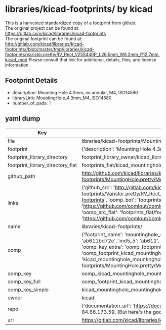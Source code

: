 # libraries/kicad-footprints/ by kicad  
This is a harvested standardized copy of a footprint from github.  
The original project can be found at:  
https://gitlab.com/kicad/libraries/kicad-footprints  
The original footprint can be found at:
http://gitlab.com/kicad/libraries/kicad-footprints//blob/master/tmp/libraries/kicad-footprints/Varistor.pretty/RV_Rect_V25S440P_L26.5mm_W8.2mm_P12.7mm.kicad_mod
Please consult that link for additional, details, files, and license information.  
## Footprint Details
* description: Mounting Hole 4.3mm, no annular, M4, ISO14580  
* libraryLink: MountingHole_4.3mm_M4_ISO14580  
* number_of_pads: 1  
## yaml dump  
| Key | Value |  
| --- | --- |  
| file | libraries/kicad-footprints/MountingHole.pretty/MountingHole_4.3mm_M4_ISO14580.kicad_mod |  
| footprint | {'description': 'Mounting Hole 4.3mm, no annular, M4, ISO14580', 'libraryLink': 'MountingHole_4.3mm_M4_ISO14580', 'number_of_pads': 1} |  
| footprint_library_directory | footprint_library_owner/kicad_libraries/kicad-footprints/ |  
| footprint_library_directory_flat | footprints_flat/kicad_mountinghole_mountinghole_4_3mm_m4_iso14580/working |  
| github_path | http://github.com/kicad/libraries/kicad-footprints//blob/master/tmp/libraries/kicad-footprints/MountingHole.pretty/MountingHole_4.3mm_M4_ISO14580.kicad_mod |  
| links | {'github_src': 'http://gitlab.com/kicad/libraries/kicad-footprints//blob/master/tmp/libraries/kicad-footprints/Varistor.pretty/RV_Rect_V25S440P_L26.5mm_W8.2mm_P12.7mm.kicad_mod', 'github_src_repo': 'https://gitlab.com/kicad/libraries/kicad-footprints', 'oomp_bot': 'footprints/kicad_mountinghole_mountinghole_4_3mm_m4_iso14580/working', 'oomp_bot_github': 'https://github.com/oomlout/oomlout_oomp_footprint_bot/tree/main/footprints/kicad_mountinghole_mountinghole_4_3mm_m4_iso14580/working', 'oomp_src_flat': 'footprints_flat/footprints_flat/kicad_mountinghole_mountinghole_4_3mm_m4_iso14580/working', 'oomp_src_flat_github': 'https://github.com/oomlout/oomlout_oomp_footprint_src/tree/main/footprints_flat/kicad_mountinghole_mountinghole_4_3mm_m4_iso14580/working'} |  
| name | libraries/kicad-footprints/ |  
| oomp | {'footprint_name': 'mountinghole_4_3mm_m4_iso14580', 'library_name': 'mountinghole', 'md5': 'ab611bd72eac0159d7a7ca173386c5c2', 'md5_10': 'ab611bd72e', 'md5_5': 'ab611', 'md5_6': 'ab611b', 'oomp_key': 'oomp_kicad_mountinghole_mountinghole_4_3mm_m4_iso14580', 'oomp_key_extra': 'oomp_footprint_kicad_mountinghole_mountinghole_4_3mm_m4_iso14580', 'oomp_key_full': 'oomp_footprint_kicad_mountinghole_mountinghole_4_3mm_m4_iso14580_ab611b', 'oomp_key_simple': 'kicad_mountinghole_mountinghole_4_3mm_m4_iso14580', 'original_filename': 'libraries/kicad-footprints/MountingHole.pretty/MountingHole_4.3mm_M4_ISO14580.kicad_mod', 'owner_name': 'kicad'} |  
| oomp_key | oomp_kicad_mountinghole_mountinghole_4_3mm_m4_iso14580 |  
| oomp_key_full | oomp_footprint_kicad_mountinghole_mountinghole_4_3mm_m4_iso14580 |  
| oomp_key_simple | kicad_mountinghole_mountinghole_4_3mm_m4_iso14580 |  
| owner | kicad |  
| repo | {'documentation_url': 'https://docs.github.com/rest/overview/resources-in-the-rest-api#rate-limiting', 'message': "API rate limit exceeded for 84.66.173.59. (But here's the good news: Authenticated requests get a higher rate limit. Check out the documentation for more details.)"} |  
| url | https://gitlab.com/kicad/libraries/kicad-footprints |  

